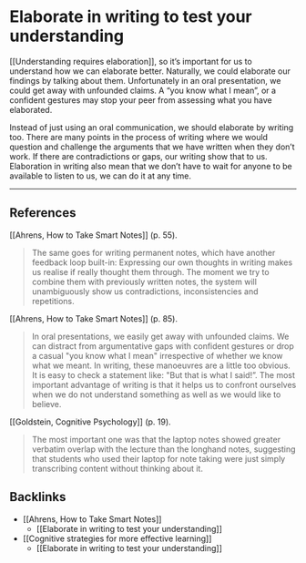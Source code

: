 # Elaborate in writing to test your understanding
[[Understanding requires elaboration]], so it’s important for us to understand how we can elaborate better. Naturally, we could elaborate our findings by talking about them. Unfortunately in an oral presentation, we could get away with unfounded claims. A “you know what I mean”, or a confident gestures may stop your peer from assessing what you have elaborated.

Instead of just using an oral communication, we should elaborate by writing too. There are many points in the process of writing where we would question and challenge the arguments that we have written when they don’t work. If there are contradictions or gaps, our writing show that to us. Elaboration in writing also mean that we don’t have to wait for anyone to be available to listen to us, we can do it at any time. 

- - -
## References
[[Ahrens, How to Take Smart Notes]] (p. 55).
> The same goes for writing permanent notes, which have another feedback loop built-in: Expressing our own thoughts in writing makes us realise if really thought them through. The moment we try to combine them with previously written notes, the system will unambiguously show us contradictions, inconsistencies and repetitions.

[[Ahrens, How to Take Smart Notes]] (p. 85).
> In oral presentations, we easily get away with unfounded claims. We can distract from argumentative gaps with confident gestures or drop a casual "you know what I mean" irrespective of whether we know what we meant. In writing, these manoeuvres are a little too obvious. It is easy to check a statement like: "But that is what I said!”. The most important advantage of writing is that it helps us to confront ourselves when we do not understand something as well as we would like to believe.

[[Goldstein, Cognitive Psychology]] (p. 19).
> The most important one was that the laptop notes showed greater verbatim overlap with the lecture than the longhand notes, suggesting that students who used their laptop for note taking were just simply transcribing content without thinking about it.

## Backlinks
* [[Ahrens, How to Take Smart Notes]]
	* [[Elaborate in writing to test your understanding]]
* [[Cognitive strategies for more effective learning]]
	* [[Elaborate in writing to test your understanding]]

<!-- #evergreen #thinking -->

<!-- {BearID:82D219C0-7924-4716-8064-27107789F369-3039-0000140475562C4E} -->
